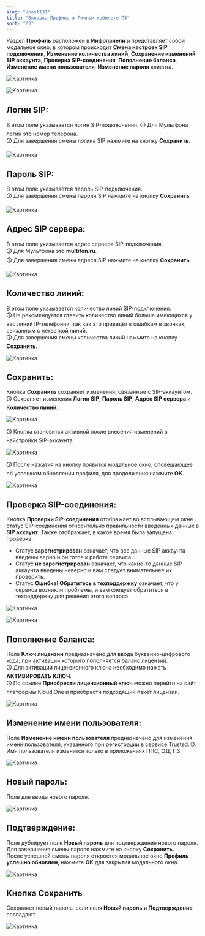 ```yaml
---
slug: "/post131"
title: "Вкладка Профиль в Личном кабинете ПЗ"
sort: "03"
---
```


Раздел **Профиль** расположен в **Инфопанели** и представляет собой модальное окно, в котором происходит **Смена настроек SIP подключения**, **Изменение количества линий**, **Сохранение изменений SIP аккаунта**, **Проверка SIP-соединения**, **Пополнение баланса**, **Изменение имени пользователя**, **Изменение пароля** клиента.

![Картинка](./images_shop/profile_butt_profile.png "Кнопка Профиль")

![Картинка](./images_shop/profile_modal_window_profile.png "Модальное окно Профиль")

## Логин SIP:

В этом поле указывается логин SIP-подключения.
🛈 Для Мультфона логин это номер телефона.  
🛈 Для завершения смены логина SIP нажмите на кнопку **Сохранить**.  

![Картинка](./images_shop/profile_login_sip.png "Поле Логин SIP сервера")

## Пароль SIP:

В этом поле указывается пароль SIP-подключения.  
🛈 Для завершения смены пароля SIP нажмите на кнопку **Сохранить**.  

![Картинка](./images_shop/profile_pass_sip.png "Поле Пароль SIP сервера")

## Адрес SIP сервера:

В этом поле указывается адрес сервера SIP-подключения.  
🛈 Для Мультфона это **multifon.ru**.  
🛈 Для завершения смены адреса SIP нажмите на кнопку **Сохранить**.  

![Картинка](./images_shop/profile_address_sip.png "Поле Адрес SIP сервера")

## Количество линий:

В этом поле указывается количество линий SIP-подключения.  
🛈 Не рекомендуется ставить количество линий больше имеющихся у вас линий IP-телефонии, так как это приведёт к ошибкам в звонках, связанным с нехваткой линий.  
🛈 Для завершения смены количества линий нажмите на кнопку **Сохранить**.  

![Картинка](./images_shop/profile_number_of_lines.png "Поле Количества линий")

## Сохранить:

Кнопка **Сохранить** сохраняет изменения, связанные с SIP-аккаунтом.  
🛈 Сохраняет изменения **Логин SIP**, **Пароль SIP**, **Адрес SIP сервера** и **Количество линий**.  

![Картинка](./images_shop/registration.png "Кнопка сохранения")

🛈 Кнопка становится активной после внесения изменений в найстройки SIP-аккаунта.  

![Картинка](./images_shop/profile_button_save.png "Кнопка сохранения")

🛈 После нажатия на кнопку появится модальное окно, оповещающее об успешном обновлении профиля, для продолжения нажмите **ОК**.  

![Картинка](./images_shop/profile_form_confirm.png "Кнопка сохранения")

## Проверка SIP-соединения:

Кнопка **Проверки SIP-соединения** отображает во всплывающем окне статус SIP-соединения относительно правильности введенных данных в **SIP аккаунт**. Также отображает, в какое время была запущена проверка.  
* Статус **зарегистрирован** означает, что все данные SIP аккаунта введены верно и он готов к работе сервиса.  
* Статус **не зарегистрирован** означает, что какие-то данные SIP аккаунта введены неверно и вам следует внимательнее их проверить.  
* Статус **Ошибка! Обратитесь в техподдержку** означает, что у сервиса возникли проблемы, и вам следует обратиться в техподдержку для решения этого вопроса.

![Картинка](./images_shop/sip_check.png "Кнопка проверки SIP-соединения")

![Картинка](./images_shop/check_sip_alert.png "Модальное окно проверки SIP-соединения")

## Пополнение баланса:

Поле **Ключ лицензии** предназначено для ввода буквенно-цифрового кода, при активации которого пополняется баланс лицензий.  
🛈 Для активации лицензионного ключа необходимо нажать **АКТИВИРОВАТЬ КЛЮЧ**.  
🛈 По ссылке **Приобрести лицензионный ключ** можно перейти на сайт платформы Kloud.One и приобрести подходящий пакет лицензий.  

![Картинка](./images_shop/profile_licence.png "Кнопка сохранения")

## Изменение имени пользователя:

Поле **Изменение имени пользователя** предназначено для изменения имени пользователя, указанного при регистрации в сервисе Trusted.ID. Имя пользователя изменится только в приложениях ППС, ОД, ПЗ.

![Картинка](./images_shop/profile_name.png "Кнопка сохранения")

## Новый пароль:

Поле для ввода нового пароля.

![Картинка](./images_shop/profile_new_pass.png "Поле Новый пароль")

## Подтверждение:

Поле дублирует поле **Новый пароль** для подтверждения нового пароля. Для завершения смены пароля нажмите на кнопку **Сохранить**.  
После успешной смены пароля откроется модальное окно **Профиль успешно обновлен**, нажмите **ОК** для закрытия модального окна.  

![Картинка](./images_shop/profile_confirm_pass.png "Поле Подтверждение")

## Кнопка Сохранить

Сохраняет новый пароль, если поля **Новый пароль** и **Подтверждение** совпадают.

![Картинка](./images_shop/profile_butt_save.png "Кнопка Сохранить")
